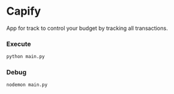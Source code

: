 # Capify
App for track to control your budget by tracking all transactions.

### Execute

```bash
python main.py
```

### Debug

```bash
nodemon main.py
```
